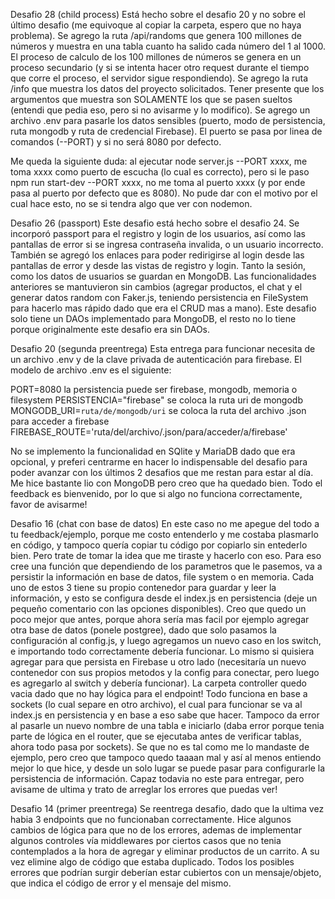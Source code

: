 Desafio 28 (child process)
Está hecho sobre el desafio 20 y no sobre el último desafio (me equivoque al copiar la carpeta, espero que no 
haya problema). 
Se agrego la ruta /api/randoms que genera 100 millones de números y muestra en una tabla cuanto ha 
salido cada número del 1 al 1000. El proceso de calculo de los 100 millones de números se genera en un proceso secundario (y si se intenta hacer otro request durante el tiempo que corre el proceso, el servidor sigue 
respondiendo). 
Se agrego la ruta /info que muestra los datos del proyecto solicitados. Tener presente que los argumentos 
que muestra son SOLAMENTE los que se pasen sueltos (entendi que pedia eso, pero si no avisarme y lo modifico).
Se agrego un archivo .env para pasarle los datos sensibles (puerto, modo de persistencia, ruta mongodb y ruta
de credencial Firebase). El puerto se pasa por linea de comandos (--PORT) y si no será 8080 por defecto.

Me queda la siguiente duda: al ejecutar node server.js --PORT xxxx, me toma xxxx como puerto de escucha (lo cual
es correcto), pero si le paso npm run start-dev --PORT xxxx, no me toma al puerto xxxx (y por ende pasa al puerto
por defecto que es 8080). No pude dar con el motivo por el cual hace esto, no se si tendra algo que ver con 
nodemon.

Desafio 26 (passport)
Este desafio está hecho sobre el desafio 24. Se incorporó passport para el registro y login de los usuarios,
así como las pantallas de error si se ingresa contraseña invalida, o un usuario incorrecto. También se agregó
los enlaces para poder redirigirse al login desde las pantallas de error y desde las vistas de registro y login.
Tanto la sesión, como los datos de usuarios se guardan en MongoDB. Las funcionalidades anteriores se mantuvieron 
sin cambios (agregar productos, el chat y el generar datos random con Faker.js, teniendo persistencia en 
FileSystem para hacerlo mas rápido dado que era el CRUD mas a mano). Este desafio solo tiene un DAOs implementado
para MongoDB, el resto no lo tiene porque originalmente este desafio era sin DAOs. 

Desafio 20 (segunda preentrega)
Esta entrega para funcionar necesita de un archivo .env y de la clave privada de autenticación para firebase.
El modelo de archivo .env es el siguiente:

PORT=8080
la persistencia puede ser firebase, mongodb, memoria o filesystem
PERSISTENCIA="firebase"
se coloca la ruta uri de mongodb
MONGODB_URI=`ruta/de/mongodb/uri`
se coloca la ruta del archivo .json para acceder a firebase
FIREBASE_ROUTE='ruta/del/archivo/.json/para/acceder/a/firebase'

No se implemento la funcionalidad en SQlite y MariaDB dado que era opcional, y preferi centrarme en hacer lo indispensable del desafio para poder avanzar con los últimos 2 desafios que me restan para estar al día. Me hice bastante lio con MongoDB pero creo que ha quedado bien. Todo el feedback es bienvenido, por lo que si algo no funciona correctamente, favor de avisarme!

Desafio 16 (chat con base de datos)
En este caso no me apegue del todo a tu feedback/ejemplo, porque me costo entenderlo y me costaba plasmarlo en código, y tampoco quería copiar tu código por copiarlo sin entederlo bien. Pero trate de tomar la idea que me tiraste y hacerlo con eso. Para eso cree una función que dependiendo de los parametros que le pasemos, va a persistir la información en base de datos, file system o en memoria. Cada uno de estos 3 tiene su propio contenedor para guardar y leer la información, y esto se configura desde el index.js en persistencia (deje un pequeño comentario con las opciones disponibles). Creo que quedo un poco mejor que antes, porque ahora sería mas facil por ejemplo agregar otra base de datos (ponele postgree), dado que solo pasamos la configuración al config.js, y luego agregamos un nuevo caso en los switch, e importando todo correctamente debería funcionar. Lo mismo si quisiera agregar para que persista en Firebase u otro lado (necesitaría un nuevo contenedor con sus propios metodos y la config para conectar, pero luego es agregarlo al switch y debería funcionar). La carpeta controller quedo vacia dado que no hay lógica para el endpoint! Todo funciona en base a sockets (lo cual separe en otro archivo), el cual para funcionar se va al index.js en persistencia y en base a eso sabe que hacer. Tampoco da error al pasarle un nuevo nombre de una tabla e iniciarlo (daba error porque tenia parte de lógica en el router, que se ejecutaba antes de verificar tablas, ahora todo pasa por sockets). Se que no es tal como me lo mandaste de ejemplo, pero creo que tampoco quedo taaaan mal y así al menos entiendo mejor lo que hice, y desde un solo lugar se puede pasar para configurarle la persistencia de información. Capaz todavia no este para entregar, pero avisame de ultima y trato de arreglar los errores que puedas ver!

Desafio 14 (primer preentrega) 
Se reentrega desafio, dado que la ultima vez habia 3 endpoints que no funcionaban correctamente. Hice algunos cambios de lógica para que no de los errores, ademas de implementar algunos controles vía middlewares por ciertos casos que no tenia contemplados a la hora de agregar y eliminar productos de un carrito. A su vez elimine algo de código que estaba duplicado. Todos los posibles errores que podrían surgir deberían estar cubiertos con un mensaje/objeto, que indica el código de error y el mensaje del mismo.